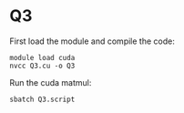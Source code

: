 # Q3
First load the module and compile the code:
```
module load cuda
nvcc Q3.cu -o Q3
```

Run the cuda matmul:
```
sbatch Q3.script
```
